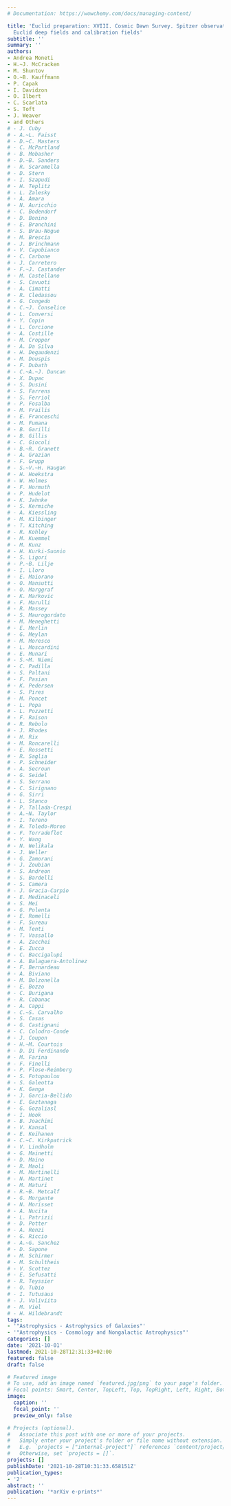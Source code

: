 ```yaml
---
# Documentation: https://wowchemy.com/docs/managing-content/

title: 'Euclid preparation: XVIII. Cosmic Dawn Survey. Spitzer observations of the
  Euclid deep fields and calibration fields'
subtitle: ''
summary: ''
authors:
- Andrea Moneti
- H.~J. McCracken
- M. Shuntov
- O.~B. Kauffmann
- P. Capak
- I. Davidzon
- O. Ilbert
- C. Scarlata
- S. Toft
- J. Weaver
- and Others
# - J. Cuby
# - A.~L. Faisst
# - D.~C. Masters
# - C. McPartland
# - B. Mobasher
# - D.~B. Sanders
# - R. Scaramella
# - D. Stern
# - I. Szapudi
# - H. Teplitz
# - L. Zalesky
# - A. Amara
# - N. Auricchio
# - C. Bodendorf
# - D. Bonino
# - E. Branchini
# - S. Brau-Nogue
# - M. Brescia
# - J. Brinchmann
# - V. Capobianco
# - C. Carbone
# - J. Carretero
# - F.~J. Castander
# - M. Castellano
# - S. Cavuoti
# - A. Cimatti
# - R. Cledassou
# - G. Congedo
# - C.~J. Conselice
# - L. Conversi
# - Y. Copin
# - L. Corcione
# - A. Costille
# - M. Cropper
# - A. Da Silva
# - H. Degaudenzi
# - M. Douspis
# - F. Dubath
# - C.~A.~J. Duncan
# - X. Dupac
# - S. Dusini
# - S. Farrens
# - S. Ferriol
# - P. Fosalba
# - M. Frailis
# - E. Franceschi
# - M. Fumana
# - B. Garilli
# - B. Gillis
# - C. Giocoli
# - B.~R. Granett
# - A. Grazian
# - F. Grupp
# - S.~V.~H. Haugan
# - H. Hoekstra
# - W. Holmes
# - F. Hormuth
# - P. Hudelot
# - K. Jahnke
# - S. Kermiche
# - A. Kiessling
# - M. Kilbinger
# - T. Kitching
# - R. Kohley
# - M. Kuemmel
# - M. Kunz
# - H. Kurki-Suonio
# - S. Ligori
# - P.~B. Lilje
# - I. Lloro
# - E. Maiorano
# - O. Mansutti
# - O. Marggraf
# - K. Markovic
# - F. Marulli
# - R. Massey
# - S. Maurogordato
# - M. Meneghetti
# - E. Merlin
# - G. Meylan
# - M. Moresco
# - L. Moscardini
# - E. Munari
# - S.~M. Niemi
# - C. Padilla
# - S. Paltani
# - F. Pasian
# - K. Pedersen
# - S. Pires
# - M. Poncet
# - L. Popa
# - L. Pozzetti
# - F. Raison
# - R. Rebolo
# - J. Rhodes
# - H. Rix
# - M. Roncarelli
# - E. Rossetti
# - R. Saglia
# - P. Schneider
# - A. Secroun
# - G. Seidel
# - S. Serrano
# - C. Sirignano
# - G. Sirri
# - L. Stanco
# - P. Tallada-Crespi
# - A.~N. Taylor
# - I. Tereno
# - R. Toledo-Moreo
# - F. Torradeflot
# - Y. Wang
# - N. Welikala
# - J. Weller
# - G. Zamorani
# - J. Zoubian
# - S. Andreon
# - S. Bardelli
# - S. Camera
# - J. Gracia-Carpio
# - E. Medinaceli
# - S. Mei
# - G. Polenta
# - E. Romelli
# - F. Sureau
# - M. Tenti
# - T. Vassallo
# - A. Zacchei
# - E. Zucca
# - C. Baccigalupi
# - A. Balaguera-Antolinez
# - F. Bernardeau
# - A. Biviano
# - M. Bolzonella
# - E. Bozzo
# - C. Burigana
# - R. Cabanac
# - A. Cappi
# - C.~S. Carvalho
# - S. Casas
# - G. Castignani
# - C. Colodro-Conde
# - J. Coupon
# - H.~M. Courtois
# - D. Di Ferdinando
# - M. Farina
# - F. Finelli
# - P. Flose-Reimberg
# - S. Fotopoulou
# - S. Galeotta
# - K. Ganga
# - J. Garcia-Bellido
# - E. Gaztanaga
# - G. Gozaliasl
# - I. Hook
# - B. Joachimi
# - V. Kansal
# - E. Keihanen
# - C.~C. Kirkpatrick
# - V. Lindholm
# - G. Mainetti
# - D. Maino
# - R. Maoli
# - M. Martinelli
# - N. Martinet
# - M. Maturi
# - R.~B. Metcalf
# - G. Morgante
# - N. Morisset
# - A. Nucita
# - L. Patrizii
# - D. Potter
# - A. Renzi
# - G. Riccio
# - A.~G. Sanchez
# - D. Sapone
# - M. Schirmer
# - M. Schultheis
# - V. Scottez
# - E. Sefusatti
# - R. Teyssier
# - O. Tubio
# - I. Tutusaus
# - J. Valiviita
# - M. Viel
# - H. Hildebrandt
tags:
- '"Astrophysics - Astrophysics of Galaxies"'
- '"Astrophysics - Cosmology and Nongalactic Astrophysics"'
categories: []
date: '2021-10-01'
lastmod: 2021-10-28T12:31:33+02:00
featured: false
draft: false

# Featured image
# To use, add an image named `featured.jpg/png` to your page's folder.
# Focal points: Smart, Center, TopLeft, Top, TopRight, Left, Right, BottomLeft, Bottom, BottomRight.
image:
  caption: ''
  focal_point: ''
  preview_only: false

# Projects (optional).
#   Associate this post with one or more of your projects.
#   Simply enter your project's folder or file name without extension.
#   E.g. `projects = ["internal-project"]` references `content/project/deep-learning/index.md`.
#   Otherwise, set `projects = []`.
projects: []
publishDate: '2021-10-28T10:31:33.658151Z'
publication_types:
- '2'
abstract: ''
publication: '*arXiv e-prints*'
---
```

